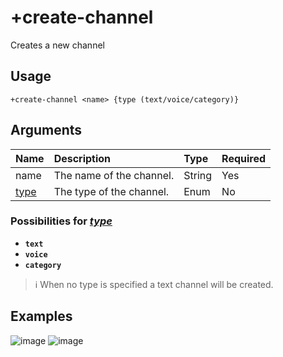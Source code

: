 # +create-channel
Creates a new channel

## Usage
```
+create-channel <name> {type (text/voice/category)}
```

## Arguments
Name | Description | Type | Required
:-- | :-- | :-- | :--
name | The name of the channel. | String | Yes
[type](https://github.com/xNickyDev/Ocavy/blob/main/Moderation/%2Bcreate-channel.md#possibilities-for-type) | The type of the channel. | Enum | No

### Possibilities for [*type*](https://github.com/xNickyDev/Ocavy/blob/main/Moderation/%2Bcreate-channel.md#arguments)
- **`text`**
- **`voice`**
- **`category`**

> ℹ️ When no type is specified a text channel will be created.

## Examples
![image](https://tawk.link/60e18ecd649e0a0a5cca7167/kb/attachments/Zi40KGShad.jpg)
![image](https://tawk.link/60e18ecd649e0a0a5cca7167/kb/attachments/JGAroVgdHJ.jpg)
